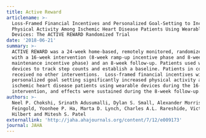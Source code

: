 ```yaml
---
title: Active Reward
articlename: >-
  Loss‐Framed Financial Incentives and Personalized Goal‐Setting to Increase
  Physical Activity Among Ischemic Heart Disease Patients Using Wearable
  Devices: The ACTIVE REWARD Randomized Trial
date: '2018-06-21'
summary: >-
  ACTIVE REWARD was a 24‐week home‐based, remotely monitored, randomized trial
  with a 16‐week intervention (8‐week ramp‐up incentive phase and 8‐week
  maintenance incentive phase) and an 8‐week follow‐up. Patients used wearable
  devices to track step counts and establish a baseline. Patients in control
  received no other interventions.  Loss‐framed financial incentives with
  personalized goal setting significantly increased physical activity among
  ischemic heart disease patients using wearable devices during the 16‐week
  intervention, and effects were sustained during the 8‐week follow‐up.
authors: >-
  Neel P. Chokshi, Srinath Adusumalli, Dylan S. Small, Alexander Morris, Jordyn
  Feingold, Yoonhee P. Ha, Marta D. Lynch, Charles A.L. Rareshide, Victoria
  Hilbert and Mitesh S. Patel
externallink: 'http://jaha.ahajournals.org/content/7/12/e009173'
journal: JAHA
---
```


